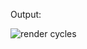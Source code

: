 Output:

![render cycles](https://user-images.githubusercontent.com/55328883/153344549-8081400f-d5b7-40bc-800d-24d5619fd36b.png)
